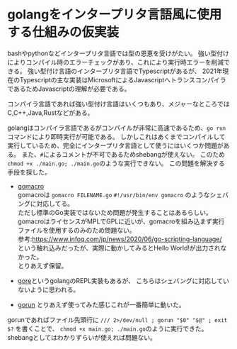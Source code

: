 # golangをインタープリタ言語風に使用する仕組みの仮実装

bashやpythonなどインタープリタ言語では型の恩恵を受けがたい。
強い型付けによりコンパイル時のエラーチェックがあり、これにより実行時エラーを削減できる。
強い型付け言語のインタープリタ言語でTypescriptがあるが、
2021年現在のTypescriptの主な実装はMicrosoftによるJavascriptへトランスコンパイラであるためJavascriptの理解が必要である。

コンパイラ言語であれば強い型付け言語はいくつもあり、メジャーなところではC,C++,Java,Rustなどがある。

golangはコンパイラ言語であるがコンパイルが非常に高速であるため、`go run`コマンドにより即時実行が可能である。
しかしこれはあくまでコンパイルして実行しているため、完全にインタープリタ言語として使うにはいくつか問題がある。
また、`#`によるコメントが不可であるためshebangが使えない。
このため`chmod +x ./main.go; ./main.go`のような実行できない。
この問題を解決する手段を探した。

* [gomacro](https://github.com/cosmos72/gomacro)  
gomacroは `gomacro FILENAME.go` `#!/usr/bin/env gomacro` のようなシェバングに対応してる。  
ただし標準のGo実装ではないため問題が発生することはあるらしい。  
gomacroはライセンスがMPLでGPLに近いが、gomacroを組み込まず実行ファイルを使用するのみのため問題ない。  
参考:https://www.infoq.com/jp/news/2020/06/go-scripting-language/  
という触れ込みだったが、実際に動かしてみるとHello World!が出力されなかった。  
とりあえず保留。

* [gore](https://github.com/x-motemen/gore)というgolangのREPL実装もあるが、
こちらはシェバングに対応していないように思われる。

* [gorun](https://github.com/erning/gorun)
とりあえず使ってみた感じこれが一番簡単に動いた。

gorunであればファイル先頭行に `/// 2>/dev/null ; gorun "$0" "$@" ; exit $?` を書くことで、
`chmod +x main.go; ./main.go`のように実行できた。
shebangとしてはわかりずらいが使えれば問題ない。


